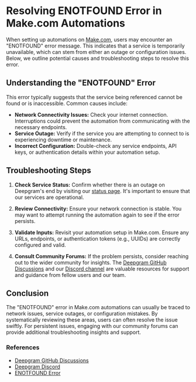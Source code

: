 # Resolving ENOTFOUND Error in Make.com Automations

When setting up automations on [Make.com](http://make.com), users may encounter an "ENOTFOUND" error message. This indicates that a service is temporarily unavailable, which can stem from either an outage or configuration issues. Below, we outline potential causes and troubleshooting steps to resolve this error.

## Understanding the "ENOTFOUND" Error

This error typically suggests that the service being referenced cannot be found or is inaccessible. Common causes include:

- **Network Connectivity Issues:** Check your internet connection. Interruptions could prevent the automation from communicating with the necessary endpoints.
- **Service Outage:** Verify if the service you are attempting to connect to is experiencing downtime or maintenance.
- **Incorrect Configuration:** Double-check any service endpoints, API keys, or authentication details within your automation setup.

## Troubleshooting Steps

1. **Check Service Status:** Confirm whether there is an outage on Deepgram's end by visiting our [status page](https://status.deepgram.com/). It's important to ensure that our services are operational.

2. **Review Connectivity:** Ensure your network connection is stable. You may want to attempt running the automation again to see if the error persists.

3. **Validate Inputs:** Revisit your automation setup in Make.com. Ensure any URLs, endpoints, or authentication tokens (e.g., UUIDs) are correctly configured and valid.

4. **Consult Community Forums:** If the problem persists, consider reaching out to the wider community for insights. The [Deepgram GitHub Discussions](https://github.com/orgs/deepgram/discussions) and our [Discord channel](https://discord.gg/deepgram) are valuable resources for support and guidance from fellow users and our team.

## Conclusion

The "ENOTFOUND" error in Make.com automations can usually be traced to network issues, service outages, or configuration mistakes. By systematically reviewing these areas, users can often resolve the issue swiftly. For persistent issues, engaging with our community forums can provide additional troubleshooting insights and support.

### References

- [Deepgram GitHub Discussions](https://github.com/orgs/deepgram/discussions)
- [Deepgram Discord](https://discord.gg/deepgram)
- [ENOTFOUND Error](https://community.make.com/t/api-enotfound-service-is-temporarily-unavailable/8087)